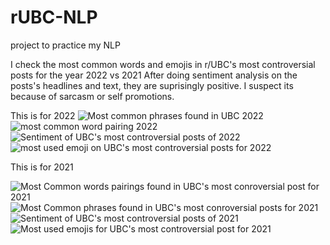 # rUBC-NLP
project to practice my NLP

I check the most common words and emojis in r/UBC's most controversial posts for the year 2022 vs 2021
After doing sentiment analysis on the posts's headlines and text, they are suprisingly positive. I suspect its because of sarcasm or self promotions. 

This is for 2022
![Most common phrases found in UBC 2022](https://user-images.githubusercontent.com/118032486/210268954-839e78e2-5ce9-4820-9907-52b03072ca0a.png)
![most common word pairing 2022](https://user-images.githubusercontent.com/118032486/210268966-63bbe67f-830b-4df7-a7d8-67d67ad7d9a7.png)
![Sentiment of UBC's most controversial posts of 2022](https://user-images.githubusercontent.com/118032486/210268969-0c96609f-6d8c-4120-a9e5-c4f04ffbe2b9.png)
![most used emoji on UBC's most controversial posts for 2022](https://user-images.githubusercontent.com/118032486/210268977-ae63a06a-d037-4da9-95dc-52b7d94770d0.png)

This is for 2021

![Most Common words pairings found in UBC's most conroversial post for 2021](https://user-images.githubusercontent.com/118032486/210269027-027b353b-0789-4103-be77-d24c94b98801.png)
![Most Common phrases found in UBC's most conroversial posts for 2021](https://user-images.githubusercontent.com/118032486/210269031-799661ab-8b2d-42c6-a2fc-1a4e9597c13b.png)
![Sentiment of UBC's most controversial posts of 2021](https://user-images.githubusercontent.com/118032486/210269053-0ec81ced-53b0-4563-be04-dfdcb1ddb265.png)
![Most used emojis for UBC's most controversial post for 2021](https://user-images.githubusercontent.com/118032486/210269060-e54d415f-e90b-4347-aa51-7862c6e3ce3a.png)
